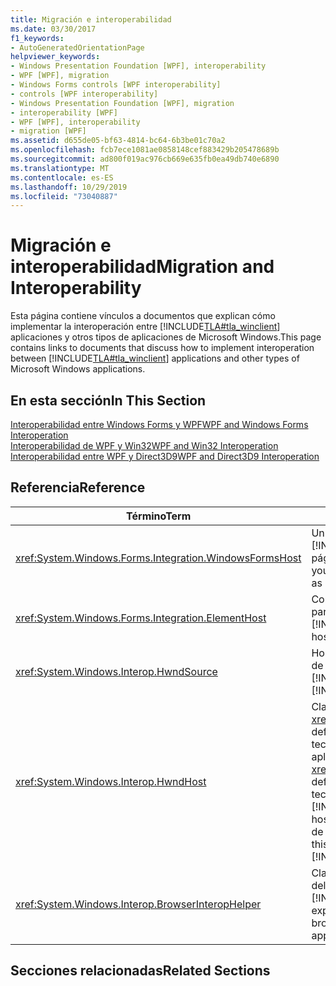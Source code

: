 ```yaml
---
title: Migración e interoperabilidad
ms.date: 03/30/2017
f1_keywords:
- AutoGeneratedOrientationPage
helpviewer_keywords:
- Windows Presentation Foundation [WPF], interoperability
- WPF [WPF], migration
- Windows Forms controls [WPF interoperability]
- controls [WPF interoperability]
- Windows Presentation Foundation [WPF], migration
- interoperability [WPF]
- WPF [WPF], interoperability
- migration [WPF]
ms.assetid: d655de05-bf63-4814-bc64-6b3be01c70a2
ms.openlocfilehash: fcb7ece1081ae0858148cef883429b205478689b
ms.sourcegitcommit: ad800f019ac976cb669e635fb0ea49db740e6890
ms.translationtype: MT
ms.contentlocale: es-ES
ms.lasthandoff: 10/29/2019
ms.locfileid: "73040887"
---
```

# <a name="migration-and-interoperability"></a><span data-ttu-id="91708-102">Migración e interoperabilidad</span><span class="sxs-lookup"><span data-stu-id="91708-102">Migration and Interoperability</span></span>
<span data-ttu-id="91708-103">Esta página contiene vínculos a documentos que explican cómo implementar la interoperación entre [!INCLUDE[TLA#tla_winclient](../../../../includes/tlasharptla-winclient-md.md)] aplicaciones y otros tipos de aplicaciones de Microsoft Windows.</span><span class="sxs-lookup"><span data-stu-id="91708-103">This page contains links to documents that discuss how to implement interoperation between [!INCLUDE[TLA#tla_winclient](../../../../includes/tlasharptla-winclient-md.md)] applications and other types of Microsoft Windows applications.</span></span>  
  
## <a name="in-this-section"></a><span data-ttu-id="91708-104">En esta sección</span><span class="sxs-lookup"><span data-stu-id="91708-104">In This Section</span></span>  
 [<span data-ttu-id="91708-105">Interoperabilidad entre Windows Forms y WPF</span><span class="sxs-lookup"><span data-stu-id="91708-105">WPF and Windows Forms Interoperation</span></span>](wpf-and-windows-forms-interoperation.md)  
 [<span data-ttu-id="91708-106">Interoperabilidad de WPF y Win32</span><span class="sxs-lookup"><span data-stu-id="91708-106">WPF and Win32 Interoperation</span></span>](wpf-and-win32-interoperation.md)  
 [<span data-ttu-id="91708-107">Interoperabilidad entre WPF y Direct3D9</span><span class="sxs-lookup"><span data-stu-id="91708-107">WPF and Direct3D9 Interoperation</span></span>](wpf-and-direct3d9-interoperation.md)  
  
## <a name="reference"></a><span data-ttu-id="91708-108">Referencia</span><span class="sxs-lookup"><span data-stu-id="91708-108">Reference</span></span>  
  
|<span data-ttu-id="91708-109">Término</span><span class="sxs-lookup"><span data-stu-id="91708-109">Term</span></span>|<span data-ttu-id="91708-110">de esquema JSON</span><span class="sxs-lookup"><span data-stu-id="91708-110">Definition</span></span>|  
|----------|----------------|  
|<xref:System.Windows.Forms.Integration.WindowsFormsHost>|<span data-ttu-id="91708-111">Un elemento que puede usar para hospedar un control de [!INCLUDE[TLA#tla_winforms](../../../../includes/tlasharptla-winforms-md.md)] como un elemento de una página de [!INCLUDE[TLA2#tla_winclient](../../../../includes/tla2sharptla-winclient-md.md)].</span><span class="sxs-lookup"><span data-stu-id="91708-111">An element that you can use to host a [!INCLUDE[TLA#tla_winforms](../../../../includes/tlasharptla-winforms-md.md)] control as an element of a [!INCLUDE[TLA2#tla_winclient](../../../../includes/tla2sharptla-winclient-md.md)] page.</span></span>|  
|<xref:System.Windows.Forms.Integration.ElementHost>|<span data-ttu-id="91708-112">Control [!INCLUDE[TLA#tla_winforms](../../../../includes/tlasharptla-winforms-md.md)] que se puede usar para hospedar un control [!INCLUDE[TLA#tla_winclient](../../../../includes/tlasharptla-winclient-md.md)].</span><span class="sxs-lookup"><span data-stu-id="91708-112">A [!INCLUDE[TLA#tla_winforms](../../../../includes/tlasharptla-winforms-md.md)] control that you can use to host a [!INCLUDE[TLA#tla_winclient](../../../../includes/tlasharptla-winclient-md.md)] control.</span></span>|  
|<xref:System.Windows.Interop.HwndSource>|<span data-ttu-id="91708-113">Hospeda una región [!INCLUDE[TLA2#tla_winclient](../../../../includes/tla2sharptla-winclient-md.md)] dentro de una aplicación [!INCLUDE[TLA2#tla_win32](../../../../includes/tla2sharptla-win32-md.md)].</span><span class="sxs-lookup"><span data-stu-id="91708-113">Hosts a [!INCLUDE[TLA2#tla_winclient](../../../../includes/tla2sharptla-winclient-md.md)] region within a [!INCLUDE[TLA2#tla_win32](../../../../includes/tla2sharptla-win32-md.md)] application.</span></span>|  
|<xref:System.Windows.Interop.HwndHost>|<span data-ttu-id="91708-114">Clase base para <xref:System.Windows.Forms.Integration.WindowsFormsHost>, define alguna funcionalidad básica que usan todas las tecnologías basadas en HWND cuando se hospeda en una aplicación [!INCLUDE[TLA2#tla_winclient](../../../../includes/tla2sharptla-winclient-md.md)].</span><span class="sxs-lookup"><span data-stu-id="91708-114">Base class for <xref:System.Windows.Forms.Integration.WindowsFormsHost>, defines some basic functionality that all HWND-based technologies use when hosted by a [!INCLUDE[TLA2#tla_winclient](../../../../includes/tla2sharptla-winclient-md.md)] application.</span></span> <span data-ttu-id="91708-115">Subclase para hospedar una ventana de [!INCLUDE[TLA2#tla_win32](../../../../includes/tla2sharptla-win32-md.md)] dentro de una aplicación [!INCLUDE[TLA2#tla_winclient](../../../../includes/tla2sharptla-winclient-md.md)].</span><span class="sxs-lookup"><span data-stu-id="91708-115">Subclass this to host a [!INCLUDE[TLA2#tla_win32](../../../../includes/tla2sharptla-win32-md.md)] window within a [!INCLUDE[TLA2#tla_winclient](../../../../includes/tla2sharptla-winclient-md.md)] application.</span></span>|  
|<xref:System.Windows.Interop.BrowserInteropHelper>|<span data-ttu-id="91708-116">Clase auxiliar para la creación de informes de condiciones del entorno del explorador para una aplicación [!INCLUDE[TLA2#tla_winclient](../../../../includes/tla2sharptla-winclient-md.md)] hospedada por un explorador.</span><span class="sxs-lookup"><span data-stu-id="91708-116">A helper class for reporting conditions of the browser environment for a [!INCLUDE[TLA2#tla_winclient](../../../../includes/tla2sharptla-winclient-md.md)] application that is hosted by a browser.</span></span>|  
  
## <a name="related-sections"></a><span data-ttu-id="91708-117">Secciones relacionadas</span><span class="sxs-lookup"><span data-stu-id="91708-117">Related Sections</span></span>
